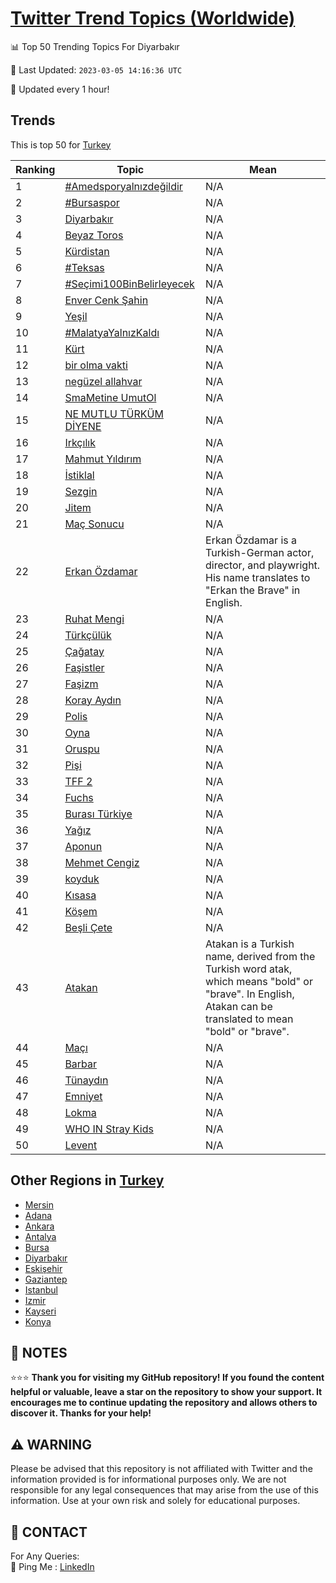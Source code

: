 [Twitter Trend Topics (Worldwide)](https://github.com/ErcinDedeoglu/Twitter-Trend-Topics)
==========


📊 Top 50 Trending Topics For Diyarbakır

📆 Last Updated: `2023-03-05 14:16:36 UTC`

🔧 Updated every 1 hour!


## Trends

This is top 50 for [Turkey](</Turkey>)

| Ranking | Topic | Mean |
| ------- | ------------ | ------------ |
| 1 | [#Amedsporyalnızdeğildir](http://twitter.com/search?q=%23Amedsporyaln%c4%b1zde%c4%9fildir) | N/A |
| 2 | [#Bursaspor](http://twitter.com/search?q=%23Bursaspor) | N/A |
| 3 | [Diyarbakır](http://twitter.com/search?q=Diyarbak%c4%b1r) | N/A |
| 4 | [Beyaz Toros](http://twitter.com/search?q=Beyaz+Toros) | N/A |
| 5 | [Kürdistan](http://twitter.com/search?q=K%c3%bcrdistan) | N/A |
| 6 | [#Teksas](http://twitter.com/search?q=%23Teksas) | N/A |
| 7 | [#Seçimi100BinBelirleyecek](http://twitter.com/search?q=%23Se%c3%a7imi100BinBelirleyecek) | N/A |
| 8 | [Enver Cenk Şahin](http://twitter.com/search?q=Enver+Cenk+%c5%9eahin) | N/A |
| 9 | [Yeşil](http://twitter.com/search?q=Ye%c5%9fil) | N/A |
| 10 | [#MalatyaYalnızKaldı](http://twitter.com/search?q=%23MalatyaYaln%c4%b1zKald%c4%b1) | N/A |
| 11 | [Kürt](http://twitter.com/search?q=K%c3%bcrt) | N/A |
| 12 | [bir olma vakti](http://twitter.com/search?q=bir+olma+vakti) | N/A |
| 13 | [negüzel allahvar](http://twitter.com/search?q=neg%c3%bczel+allahvar) | N/A |
| 14 | [SmaMetine UmutOl](http://twitter.com/search?q=SmaMetine+UmutOl) | N/A |
| 15 | [NE MUTLU TÜRKÜM DİYENE](http://twitter.com/search?q=NE+MUTLU+T%c3%9cRK%c3%9cM+D%c4%b0YENE) | N/A |
| 16 | [Irkçılık](http://twitter.com/search?q=Irk%c3%a7%c4%b1l%c4%b1k) | N/A |
| 17 | [Mahmut Yıldırım](http://twitter.com/search?q=Mahmut+Y%c4%b1ld%c4%b1r%c4%b1m) | N/A |
| 18 | [İstiklal](http://twitter.com/search?q=%c4%b0stiklal) | N/A |
| 19 | [Sezgin](http://twitter.com/search?q=Sezgin) | N/A |
| 20 | [Jitem](http://twitter.com/search?q=Jitem) | N/A |
| 21 | [Maç Sonucu](http://twitter.com/search?q=Ma%c3%a7+Sonucu) | N/A |
| 22 | [Erkan Özdamar](http://twitter.com/search?q=Erkan+%c3%96zdamar) | Erkan Özdamar is a Turkish-German actor, director, and playwright. His name translates to "Erkan the Brave" in English. |
| 23 | [Ruhat Mengi](http://twitter.com/search?q=Ruhat+Mengi) | N/A |
| 24 | [Türkçülük](http://twitter.com/search?q=T%c3%bcrk%c3%a7%c3%bcl%c3%bck) | N/A |
| 25 | [Çağatay](http://twitter.com/search?q=%c3%87a%c4%9fatay) | N/A |
| 26 | [Faşistler](http://twitter.com/search?q=Fa%c5%9fistler) | N/A |
| 27 | [Faşizm](http://twitter.com/search?q=Fa%c5%9fizm) | N/A |
| 28 | [Koray Aydın](http://twitter.com/search?q=Koray+Ayd%c4%b1n) | N/A |
| 29 | [Polis](http://twitter.com/search?q=Polis) | N/A |
| 30 | [Oyna](http://twitter.com/search?q=Oyna) | N/A |
| 31 | [Oruspu](http://twitter.com/search?q=Oruspu) | N/A |
| 32 | [Pişi](http://twitter.com/search?q=Pi%c5%9fi) | N/A |
| 33 | [TFF 2](http://twitter.com/search?q=TFF+2) | N/A |
| 34 | [Fuchs](http://twitter.com/search?q=Fuchs) | N/A |
| 35 | [Burası Türkiye](http://twitter.com/search?q=Buras%c4%b1+T%c3%bcrkiye) | N/A |
| 36 | [Yağız](http://twitter.com/search?q=Ya%c4%9f%c4%b1z) | N/A |
| 37 | [Aponun](http://twitter.com/search?q=Aponun) | N/A |
| 38 | [Mehmet Cengiz](http://twitter.com/search?q=Mehmet+Cengiz) | N/A |
| 39 | [koyduk](http://twitter.com/search?q=koyduk) | N/A |
| 40 | [Kısasa](http://twitter.com/search?q=K%c4%b1sasa) | N/A |
| 41 | [Köşem](http://twitter.com/search?q=K%c3%b6%c5%9fem) | N/A |
| 42 | [Beşli Çete](http://twitter.com/search?q=Be%c5%9fli+%c3%87ete) | N/A |
| 43 | [Atakan](http://twitter.com/search?q=Atakan) | Atakan is a Turkish name, derived from the Turkish word atak, which means "bold" or "brave". In English, Atakan can be translated to mean "bold" or "brave". |
| 44 | [Maçı](http://twitter.com/search?q=Ma%c3%a7%c4%b1) | N/A |
| 45 | [Barbar](http://twitter.com/search?q=Barbar) | N/A |
| 46 | [Tünaydın](http://twitter.com/search?q=T%c3%bcnayd%c4%b1n) | N/A |
| 47 | [Emniyet](http://twitter.com/search?q=Emniyet) | N/A |
| 48 | [Lokma](http://twitter.com/search?q=Lokma) | N/A |
| 49 | [WHO IN Stray Kids](http://twitter.com/search?q=WHO+IN+Stray+Kids) | N/A |
| 50 | [Levent](http://twitter.com/search?q=Levent) | N/A |



## Other Regions in [Turkey](</Turkey>)

* [Mersin](</Turkey/Mersin.md>)
* [Adana](</Turkey/Adana.md>)
* [Ankara](</Turkey/Ankara.md>)
* [Antalya](</Turkey/Antalya.md>)
* [Bursa](</Turkey/Bursa.md>)
* [Diyarbakır](</Turkey/Diyarbakır.md>)
* [Eskişehir](</Turkey/Eskişehir.md>)
* [Gaziantep](</Turkey/Gaziantep.md>)
* [Istanbul](</Turkey/Istanbul.md>)
* [Izmir](</Turkey/Izmir.md>)
* [Kayseri](</Turkey/Kayseri.md>)
* [Konya](</Turkey/Konya.md>)



## 📝 NOTES

⭐⭐⭐ **Thank you for visiting my GitHub repository! If you found the content helpful or valuable, leave a star on the repository to show your support. It encourages me to continue updating the repository and allows others to discover it. Thanks for your help!**


## ⚠️ WARNING

Please be advised that this repository is not affiliated with Twitter and the information provided is for informational purposes only. We are not responsible for any legal consequences that may arise from the use of this information. Use at your own risk and solely for educational purposes.


## 📨 CONTACT

 For Any Queries:  
            🏓 Ping Me : [LinkedIn](https://www.linkedin.com/in/ercindedeoglu/)
